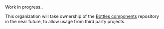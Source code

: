 Work in progress..

This organization will take ownership of the [Bottles components](https://github.com/bottlesdevs/components) 
repository in the near future, to allow usage from third party projects.
